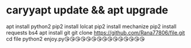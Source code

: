 # caryyapt update && apt upgrade
apt install python2
pip2 install lolcat
pip2 install mechanize
pip2 install requests bs4 
apt install git
git clone https://github.com/Rana77806/file.git
cd file
python2 enjoy.py😘😘😘😘😘😘😘😘😘😘😘😘😘😘😘
